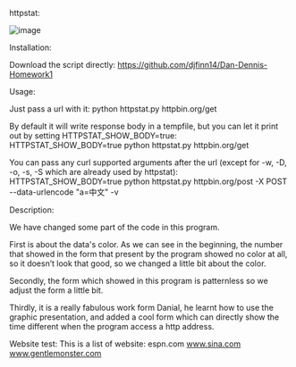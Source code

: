 httpstat:

![image](https://github.com/gaojq/Dan-Dennis-Homework1/raw/master/hw1/READP.png)


Installation:

Download the script directly: https://github.com/djfinn14/Dan-Dennis-Homework1


Usage:

Just pass a url with it:
python httpstat.py httpbin.org/get

By default it will write response body in a tempfile, but you can let it print out by setting HTTPSTAT_SHOW_BODY=true:
HTTPSTAT_SHOW_BODY=true python httpstat.py httpbin.org/get

   You can pass any curl supported arguments after the url (except for -w, -D, -o, -s, -S which are already used by httpstat):
HTTPSTAT_SHOW_BODY=true python httpstat.py httpbin.org/post -X POST --data-urlencode "a=中文" -v



Description:

   We have changed some part of the code in this program.

   First is about the data's color. As we can see in the beginning, the number that showed in the form that present by the program showed no color at all, so it doesn’t look that good, so we changed a little bit about the color.

   Secondly, the form which showed in this program is patternless so we adjust the form a little bit.

   Thirdly, it is a really fabulous work form Danial, he learnt how to use the graphic presentation, and added a cool form which can directly show the time different when
   the program access a http address.


Website test:
   This is a list of website:
       espn.com
       www.sina.com
       www.gentlemonster.com
    
